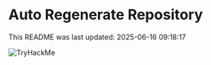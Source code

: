 # Auto Regenerate Repository

This README was last updated: 2025-06-16 09:18:17

 ![TryHackMe](https://tryhackme.com/badge/533634)